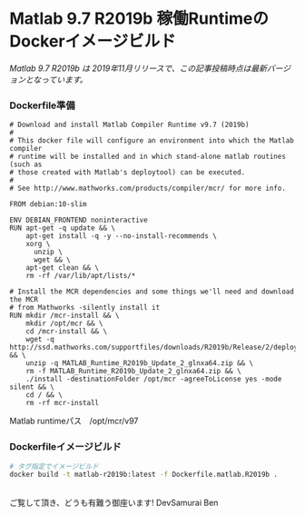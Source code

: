 # Matlab 9.7 R2019b 稼働RuntimeのDockerイメージビルド

*Matlab 9.7 R2019b は 2019年11月リリースで、この記事投稿時点は最新バージョンとなっています。*


### Dockerfile準備

```sh:Dockerfile.matlab.R2019b
# Download and install Matlab Compiler Runtime v9.7 (2019b)
#
# This docker file will configure an environment into which the Matlab compiler
# runtime will be installed and in which stand-alone matlab routines (such as
# those created with Matlab's deploytool) can be executed.
#
# See http://www.mathworks.com/products/compiler/mcr/ for more info.

FROM debian:10-slim

ENV DEBIAN_FRONTEND noninteractive
RUN apt-get -q update && \
    apt-get install -q -y --no-install-recommends \
    xorg \
      unzip \
      wget && \
    apt-get clean && \
    rm -rf /var/lib/apt/lists/*
    
# Install the MCR dependencies and some things we'll need and download the MCR
# from Mathworks -silently install it
RUN mkdir /mcr-install && \
    mkdir /opt/mcr && \
    cd /mcr-install && \
    wget -q http://ssd.mathworks.com/supportfiles/downloads/R2019b/Release/2/deployment_files/installer/complete/glnxa64/MATLAB_Runtime_R2019b_Update_2_glnxa64.zip && \
    unzip -q MATLAB_Runtime_R2019b_Update_2_glnxa64.zip && \
    rm -f MATLAB_Runtime_R2019b_Update_2_glnxa64.zip && \
    ./install -destinationFolder /opt/mcr -agreeToLicense yes -mode silent && \
    cd / && \
    rm -rf mcr-install
```

Matlab runtimeパス　/opt/mcr/v97

### Dockerfileイメージビルド

```sh
# タグ指定でイメージビルド
docker build -t matlab-r2019b:latest -f Dockerfile.matlab.R2019b .
```

<br>
ご覧して頂き、どうも有難う御座います!
DevSamurai Ben